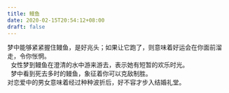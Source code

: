 ```yaml
---
title: 鳗鱼
date: 2020-02-15T20:54:12+08:00
draft: false
---
```


梦中能够紧紧握住鳗鱼，是好兆头；如果让它跑了，则意味着好运会在你面前溜走，令你怅惘。<br>
 
女性梦到鳗鱼在澄清的水中游来游去，表示她有短暂的欢乐时光。<br>
 
梦中看到死去多时的鳗鱼，象征着你可以克敌制胜。<br>
对恋爱中的男女意味着经过种种波折后，好不容才步入结婚礼堂。<br>
